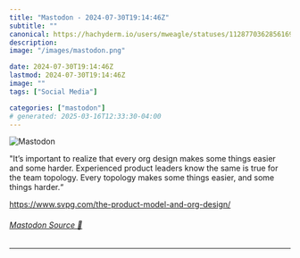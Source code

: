 ```yaml
---
title: "Mastodon - 2024-07-30T19:14:46Z"
subtitle: ""
canonical: https://hachyderm.io/users/mweagle/statuses/112877036285616975
description:
image: "/images/mastodon.png"

date: 2024-07-30T19:14:46Z
lastmod: 2024-07-30T19:14:46Z
image: ""
tags: ["Social Media"]

categories: ["mastodon"]
# generated: 2025-03-16T12:33:30-04:00
---
```

![Mastodon](/images/mastodon.png)

<p>&quot;It’s important to realize that every org design makes some things easier and some harder.  Experienced product leaders know the same is true for the team topology. Every topology makes some things easier, and some things harder.“</p><p><a href="https://www.svpg.com/the-product-model-and-org-design/" target="_blank" rel="nofollow noopener noreferrer" translate="no"><span class="invisible">https://www.</span><span class="ellipsis">svpg.com/the-product-model-and</span><span class="invisible">-org-design/</span></a></p>


###### [Mastodon Source 🐘](https://hachyderm.io/@mweagle/112877036285616975)

___
